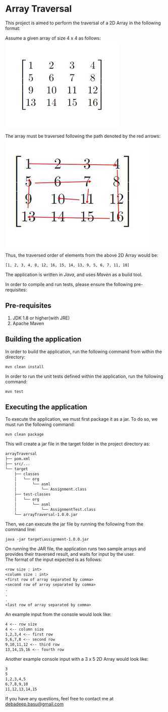 # Array Traversal

This project is aimed to perform the traversal of a 2D Array in the following format: 

Assume a given array of size 4 x 4 as follows: <br>
![array](mat.jpg)
<br>

The array must be traversed following the path denoted by the red arrows: <br>
![traversal](mat_traverse.jpg)
<br>

Thus, the traversed order of elements from the above 2D Array would be:
```
[1, 2, 3, 4, 8, 12, 16, 15, 14, 13, 9, 5, 6, 7, 11, 10]
```

The application is written in *Java*, and uses *Maven* as a build tool.

In order to compile and run tests, please ensure the following pre-requisites:
## Pre-requisites

1. JDK 1.8 or higher(with JRE)
2. Apache Maven 

## Building the application
In order to build the application, run the following command from within the directory:
```
mvn clean install
```
In order to run the unit tests defined within the application, run the following command:
```
mvn test
```

## Executing the application
To execute the application, we must first package it as a jar. To do so, we must run the following command:
```
mvn clean package
```

This will create a jar file in the target folder in the project directory as:
```
arrayTraversal
├── pom.xml
├── src/...
└── target
    ├── classes
    │   └── org
    │       └── asml
    │           └── Assignment.class
    ├── test-classes
    │   └── org
    │       └── asml
    │           └── AssignmentTest.class
    └── arrayTraversal-1.0.0.jar
```
Then, we can execute the jar file by running the following from the command line:
```
java -jar target\assignment-1.0.0.jar
```
On running the JAR file, the application runs two sample arrays and provides their traversed result, and waits for input by the user.
<br>
The format of the input expected is as follows:
```
<row size : int>
<column size : int>
<first row of array separated by comma>
<second row of array separated by comma>
.
.
.
<last row of array separated by comma>
```

An example input from the console would look like:
```
4 <-- row size
4 <-- column size
1,2,3,4 <-- first row
5,6,7,8 <-- second row
9,10,11,12 <-- third row
13,14,15,16 <-- fourth row
```

Another example console input with a 3 x 5 2D Array would look like:
```
3
5
1,2,3,4,5
6,7,8,9,10
11,12,13,14,15
```

If you have any questions, feel free to contact me at [debadeep.basu@gmail.com](mailto:debadeep.basu@gmail.com)
